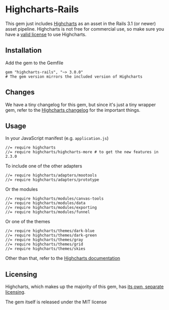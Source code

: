 # Highcharts-Rails

This gem just includes [Highcharts](http://highcharts.com/) as an asset in the Rails 3.1 (or newer) asset pipeline.
Highcharts is not free for commercial use, so make sure you have a [valid license](http://highcharts.com/license) to use Highcharts.

## Installation

Add the gem to the Gemfile

    gem "highcharts-rails", "~> 3.0.0"
    # The gem version mirrors the included version of Highcharts

## Changes

We have a tiny changelog for this gem, but since it's just a tiny wrapper gem,
refer to the [Highcharts changelog](http://www.highcharts.com/documentation/changelog#highcharts)
for the important things.

## Usage

In your JavaScript manifest (e.g. `application.js`)

    //= require highcharts
    //= require highcharts/highcharts-more # to get the new features in 2.3.0

To include one of the other adapters

    //= require highcharts/adapters/mootools
    //= require highcharts/adapters/prototype

Or the modules

    //= require highcharts/modules/canvas-tools
    //= require highcharts/modules/data
    //= require highcharts/modules/exporting
    //= require highcharts/modules/funnel

Or one of the themes

    //= require highcharts/themes/dark-blue
    //= require highcharts/themes/dark-green
    //= require highcharts/themes/gray
    //= require highcharts/themes/grid
    //= require highcharts/themes/skies

Other than that, refer to the [Highcharts documentation](http://highcharts.com/documentation/how-to-use)

## Licensing

Highcharts, which makes up the majority of this gem, has [its own, separate licensing](http://highcharts.com/license).

The gem itself is released under the MIT license